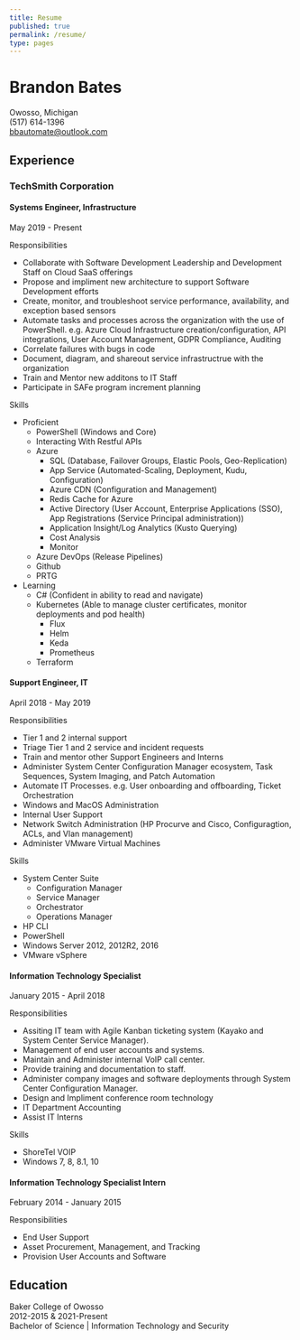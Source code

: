 ```yaml
---
title: Resume
published: true
permalink: /resume/
type: pages
---
```


# Brandon Bates

Owosso, Michigan  
(517) 614-1396  
bbautomate@outlook.com

## Experience

### TechSmith Corporation

#### Systems Engineer, Infrastructure  

May 2019 - Present

Responsibilities

* Collaborate with Software Development Leadership and Development Staff on Cloud SaaS offerings
* Propose and impliment new architecture to support Software Development efforts
* Create, monitor, and troubleshoot service performance, availability, and exception based sensors
* Automate tasks and processes across the organization with the use of PowerShell. e.g. Azure Cloud Infrastructure creation/configuration, API integrations, User Account Management, GDPR Compliance, Auditing
* Correlate failures with bugs in code
* Document, diagram, and shareout service infrastructrue with the organization
* Train and Mentor new additons to IT Staff
* Participate in SAFe program increment planning

Skills  

* Proficient
  * PowerShell (Windows and Core)
  * Interacting With Restful APIs
  * Azure
    * SQL (Database, Failover Groups, Elastic Pools, Geo-Replication)
    * App Service (Automated-Scaling, Deployment, Kudu, Configuration)
    * Azure CDN (Configuration and Management)
    * Redis Cache for Azure
    * Active Directory (User Account, Enterprise Applications (SSO), App Registrations (Service Principal administration))
    * Application Insight/Log Analytics (Kusto Querying)
    * Cost Analysis
    * Monitor
  * Azure DevOps (Release Pipelines)
  * Github
  * PRTG
* Learning
  * C# (Confident in ability to read and navigate)
  * Kubernetes (Able to manage cluster certificates, monitor deployments and pod health)
    * Flux
    * Helm
    * Keda
    * Prometheus
  * Terraform

#### Support Engineer, IT  

April 2018 - May 2019

Responsibilities

* Tier 1 and 2 internal support
* Triage Tier 1 and 2 service and incident requests
* Train and mentor other Support Engineers and Interns
* Administer System Center Configuration Manager ecosystem, Task Sequences, System Imaging, and Patch Automation
* Automate IT Processes. e.g. User onboarding and offboarding, Ticket Orchestration
* Windows and MacOS Administration
* Internal User Support
* Network Switch Administration (HP Procurve and Cisco, Configuragtion, ACLs, and Vlan management)
* Administer VMware Virtual Machines

Skills

* System Center Suite
  * Configuration Manager
  * Service Manager
  * Orchestrator
  * Operations Manager
* HP CLI
* PowerShell
* Windows Server 2012, 2012R2, 2016 
* VMware vSphere

#### Information Technology Specialist

January 2015 - April 2018

Responsibilities

* Assiting IT team with Agile Kanban ticketing system (Kayako and System Center Service Manager).
* Management of end user accounts and systems.
* Maintain and Administer internal VoIP call center.
* Provide training and documentation to staff.
* Administer company images and software deployments through System Center Configuration Manager.
* Design and Impliment conference room technology
* IT Department Accounting
* Assist IT Interns

Skills

* ShoreTel VOIP
* Windows 7, 8, 8.1, 10

#### Information Technology Specialist Intern

February 2014 - January 2015

Responsibilities

* End User Support
* Asset Procurement, Management, and Tracking
* Provision User Accounts and Software

## Education

Baker College of Owosso  
2012-2015 & 2021-Present  
Bachelor of Science | Information Technology and Security
